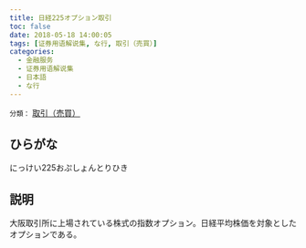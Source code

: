 ```yaml
---
title: 日経225オプション取引
toc: false
date: 2018-05-18 14:00:05
tags: [证券用语解说集, な行, 取引（売買）]
categories:
  - 金融服务
  - 证券用语解说集
  - 日本語
  - な行
---
```


`分類：` [取引（売買）](/tags/取引（売買）/)

## ひらがな

にっけい225おぷしょんとりひき

## 説明

大阪取引所に上場されている株式の指数オプション。日経平均株価を対象としたオプションである。
